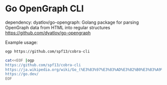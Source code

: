 # Go OpenGraph CLI

dependency: dyatlov/go-opengraph: Golang package for parsing OpenGraph data from HTML into regular structures https://github.com/dyatlov/go-opengraph

Example usage:

```sh
ogp https://github.com/spf13/cobra-cli
```

```sh
cat<<EOF |ogp
https://github.com/spf13/cobra-cli
https://ja.wikipedia.org/wiki/Go_(%E3%83%97%E3%83%AD%E3%82%B0%E3%83%A9%E3%83%9F%E3%83%B3%E3%82%B0%E8%A8%80%E8%AA%9E)
https://go.dev/
EOF
```

